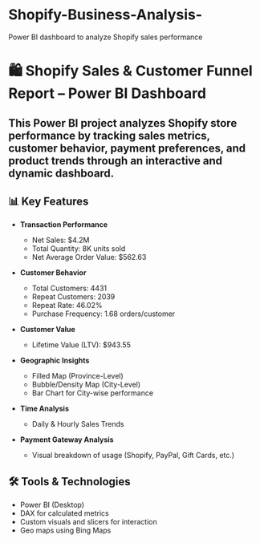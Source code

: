 # Shopify-Business-Analysis-
Power BI dashboard to analyze Shopify sales performance 

# 🛍️ Shopify Sales & Customer Funnel Report – Power BI Dashboard

This Power BI project analyzes Shopify store performance by tracking sales metrics, customer behavior, payment preferences, and product trends through an interactive and dynamic dashboard.
---
## 📊 Key Features

- **Transaction Performance**
  - Net Sales: $4.2M
  - Total Quantity: 8K units sold
  - Net Average Order Value: $562.63

- **Customer Behavior**
  - Total Customers: 4431
  - Repeat Customers: 2039
  - Repeat Rate: 46.02%
  - Purchase Frequency: 1.68 orders/customer

- **Customer Value**
  - Lifetime Value (LTV): $943.55

- **Geographic Insights**
  - Filled Map (Province-Level)
  - Bubble/Density Map (City-Level)
  - Bar Chart for City-wise performance

- **Time Analysis**
  - Daily & Hourly Sales Trends

- **Payment Gateway Analysis**
  - Visual breakdown of usage (Shopify, PayPal, Gift Cards, etc.)
## 🛠️ Tools & Technologies
- Power BI (Desktop)
- DAX for calculated metrics
- Custom visuals and slicers for interaction
- Geo maps using Bing Maps
